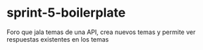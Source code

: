 # sprint-5-boilerplate
Foro que jala temas de una API, crea nuevos temas y permite ver respuestas existentes en los temas
